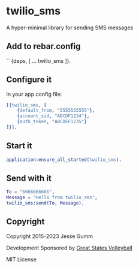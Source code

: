# twilio_sms

A hyper-minimal library for sending SMS messages

## Add to rebar.config

``
{deps, [
	...
	twilio_sms
]}.

## Configure it

In your app.config file:

```erlang
[{twilio_sms, [
	{default_from, "5555555555"},
	{account_sid, "ABCDF1234"},
	{auth_token, "ABCDEF1235"}
]}].
```

## Start it

```erlang
application:ensure_all_started(twilio_sms).
```

## Send with it

```erlang
To = "6666666666",
Message = "Hello from twilio_sms",
twilio_sms:send(To, Message).
```

## Copyright

Copyright 2015-2023 Jesse Gumm

Development Sponsored by [Great States Volleyball](http://gsvb.net)

MIT License

